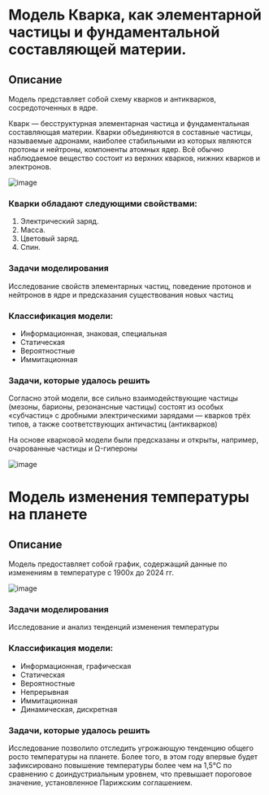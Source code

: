 # Модель Кварка, как элементарной частицы и фундаментальной составляющей материи.

## Описание
Модель представляет собой схему кварков и антикварков, сосредоточенных в ядре.

Кварк — бесструктурная элементарная частица и фундаментальная составляющая материи. Кварки объединяются в составные частицы, называемые адронами, наиболее стабильными из которых являются протоны и нейтроны, компоненты атомных ядер. Всё обычно наблюдаемое вещество состоит из верхних кварков, нижних кварков и электронов. 


![image](https://github.com/user-attachments/assets/ced50781-831b-4289-9694-33b0558a817f)

### Кварки обладают следующими свойствами:

1. Электрический заряд.
2. Масса.
3. Цветовый заряд.
4. Спин.

### Задачи моделирования
Исследование свойств элементарных частиц, поведение протонов и нейтронов в ядре и предсказания существования новых частиц


### Классификация модели:
+ Информационная, знаковая, специальная
+ Статическая
+ Вероятностные
+ Иммитационная

### Задачи, которые удалось решить
Согласно этой модели, все сильно взаимодействующие частицы (мезоны, барионы, резонансные частицы) состоят из особых «субчастиц» с дробными электрическими зарядами — кварков трёх типов, а также соответствующих античастиц (антикварков)

На основе кварковой модели были предсказаны и открыты, например, очарованные частицы и Ω-гипероны

![image](https://github.com/user-attachments/assets/f430ccda-2527-4018-a24a-c9bd32540552)





# Модель изменения температуры на планете

## Описание
Модель предоставляет собой график, содержащий данные по изменениям в температуре с 1900х до 2024 гг.

![image](https://github.com/user-attachments/assets/600b2bcb-3f15-440d-9d60-eae269e028ac)


### Задачи моделирования
Исследование и анализ тенденций изменения температуры

### Классификация модели:
+ Информационная, графическая
+ Статическая
+ Вероятностные
+ Непрерывная
+ Иммитационная
+ Динамическая, дискретная

### Задачи, которые удалось решить
Исследование позволило отследить угрожающую тенденцию общего росто температуры на планете. Более того, в этом году впервые будет зафиксировано повышение температуры более чем на 1,5°C по сравнению с доиндустриальным уровнем, что превышает пороговое значение, установленное Парижским соглашением.


